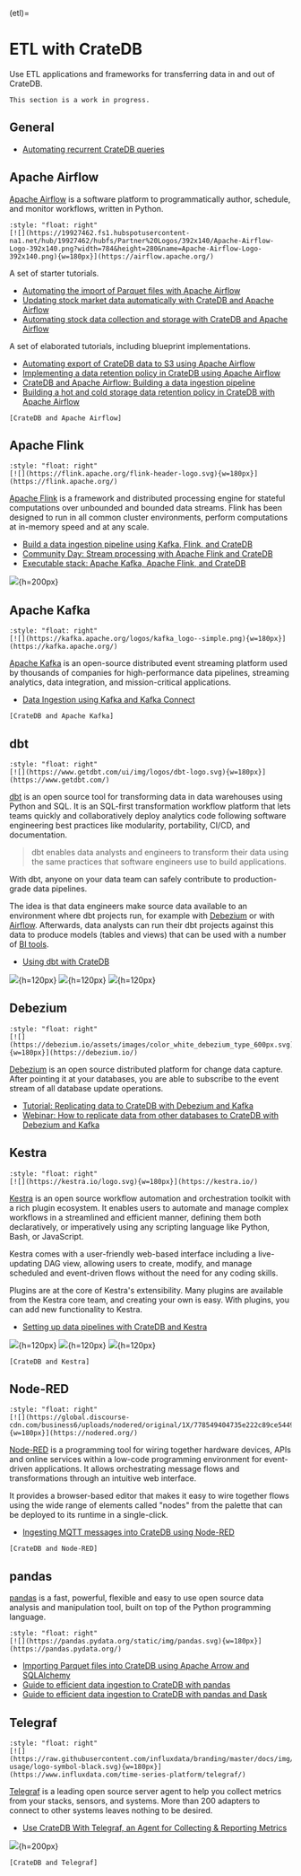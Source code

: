 (etl)=
# ETL with CrateDB

Use ETL applications and frameworks for transferring data in and out of CrateDB.

```{note}
This section is a work in progress.
```


## General

- [Automating recurrent CrateDB queries]


## Apache Airflow

[Apache Airflow] is a software platform to programmatically author, schedule, and
monitor workflows, written in Python.

```{div}
:style: "float: right"
[![](https://19927462.fs1.hubspotusercontent-na1.net/hub/19927462/hubfs/Partner%20Logos/392x140/Apache-Airflow-Logo-392x140.png?width=784&height=280&name=Apache-Airflow-Logo-392x140.png){w=180px}](https://airflow.apache.org/)
```

A set of starter tutorials.

- [Automating the import of Parquet files with Apache Airflow]
- [Updating stock market data automatically with CrateDB and Apache Airflow]
- [Automating stock data collection and storage with CrateDB and Apache Airflow]

A set of elaborated tutorials, including blueprint implementations.

- [Automating export of CrateDB data to S3 using Apache Airflow]
- [Implementing a data retention policy in CrateDB using Apache Airflow]
- [CrateDB and Apache Airflow: Building a data ingestion pipeline]
- [Building a hot and cold storage data retention policy in CrateDB with Apache Airflow]

```{seealso}
[CrateDB and Apache Airflow]
```


## Apache Flink

```{div}
:style: "float: right"
[![](https://flink.apache.org/flink-header-logo.svg){w=180px}](https://flink.apache.org/)
```

[Apache Flink] is a framework and distributed processing engine for stateful
computations over unbounded and bounded data streams. Flink has been designed
to run in all common cluster environments, perform computations at in-memory
speed and at any scale.

- [Build a data ingestion pipeline using Kafka, Flink, and CrateDB]
- [Community Day: Stream processing with Apache Flink and CrateDB]
- [Executable stack: Apache Kafka, Apache Flink, and CrateDB]

![](https://flink.apache.org/img/flink-home-graphic.png){h=200px}


## Apache Kafka

```{div}
:style: "float: right"
[![](https://kafka.apache.org/logos/kafka_logo--simple.png){w=180px}](https://kafka.apache.org/)
```

[Apache Kafka] is an open-source distributed event streaming platform used by
thousands of companies for high-performance data pipelines, streaming analytics,
data integration, and mission-critical applications. 

- [Data Ingestion using Kafka and Kafka Connect]

```{seealso}
[CrateDB and Apache Kafka]
```


## dbt

```{div}
:style: "float: right"
[![](https://www.getdbt.com/ui/img/logos/dbt-logo.svg){w=180px}](https://www.getdbt.com/)
```

[dbt] is an open source tool for transforming data in data warehouses using Python and
SQL. It is an SQL-first transformation workflow platform that lets teams quickly and
collaboratively deploy analytics code following software engineering best practices
like modularity, portability, CI/CD, and documentation.

> dbt enables data analysts and engineers to transform their data using the same
> practices that software engineers use to build applications.

With dbt, anyone on your data team can safely contribute to production-grade data pipelines.

The idea is that data engineers make source data available to an environment where
dbt projects run, for example with [Debezium](#debezium) or with [Airflow](#apache-airflow).
Afterwards, data analysts can run their dbt projects against this data to produce models
(tables and views) that can be used with a number of [BI tools](#bi-tools).

- [Using dbt with CrateDB]

![](https://www.getdbt.com/ui/img/products/what-is-dbt-main-image.png){h=120px}
![](https://www.getdbt.com/ui/img/products/what-is-dbt-deploy.svg){h=120px}
![](https://www.getdbt.com/ui/img/products/what-is-dbt-eliminate-silos.svg){h=120px}


## Debezium

```{div}
:style: "float: right"
[![](https://debezium.io/assets/images/color_white_debezium_type_600px.svg){w=180px}](https://debezium.io/)
```

[Debezium] is an open source distributed platform for change data capture. After
pointing it at your databases, you are able to subscribe to the event stream of
all database update operations.

- [Tutorial: Replicating data to CrateDB with Debezium and Kafka]
- [Webinar: How to replicate data from other databases to CrateDB with Debezium and Kafka]


## Kestra

```{div}
:style: "float: right"
[![](https://kestra.io/logo.svg){w=180px}](https://kestra.io/)
```

[Kestra] is an open source workflow automation and orchestration toolkit with a rich
plugin ecosystem. It enables users to automate and manage complex workflows in a
streamlined and efficient manner, defining them both declaratively, or imperatively
using any scripting language like Python, Bash, or JavaScript.

Kestra comes with a user-friendly web-based interface including a live-updating DAG
view, allowing users to create, modify, and manage scheduled and event-driven flows
without the need for any coding skills.

Plugins are at the core of Kestra's extensibility. Many plugins are available from
the Kestra core team, and creating your own is easy. With plugins, you can add new
functionality to Kestra.

- [Setting up data pipelines with CrateDB and Kestra]

![](https://kestra.io/landing/home/ui-3.png){h=120px}
![](https://kestra.io/landing/home/ui-4.png){h=120px}
![](https://kestra.io/landing/features/declarative.svg){h=120px}

```{seealso}
[CrateDB and Kestra]
```


## Node-RED

```{div}
:style: "float: right"
[![](https://global.discourse-cdn.com/business6/uploads/nodered/original/1X/778549404735e222c89ce5449482a189ace8cdae.png){w=180px}](https://nodered.org/)
```

[Node-RED] is a programming tool for wiring together hardware devices, APIs
and online services within a low-code programming environment for event-driven
applications. It allows orchestrating message flows and transformations through
an intuitive web interface.

It provides a browser-based editor that makes it easy to wire together flows
using the wide range of elements called "nodes" from the palette that can be
deployed to its runtime in a single-click.

- [Ingesting MQTT messages into CrateDB using Node-RED]

```{seealso}
[CrateDB and Node-RED]
```


## pandas

[pandas] is a fast, powerful, flexible and easy to use open source data analysis
and manipulation tool, built on top of the Python programming language. 

```{div}
:style: "float: right"
[![](https://pandas.pydata.org/static/img/pandas.svg){w=180px}](https://pandas.pydata.org/)
```

- [Importing Parquet files into CrateDB using Apache Arrow and SQLAlchemy]
- [Guide to efficient data ingestion to CrateDB with pandas]
- [Guide to efficient data ingestion to CrateDB with pandas and Dask]


## Telegraf

```{div}
:style: "float: right"
[![](https://raw.githubusercontent.com/influxdata/branding/master/docs/img/logo-usage/logo-symbol-black.svg){w=180px}](https://www.influxdata.com/time-series-platform/telegraf/)
```

[Telegraf] is a leading open source server agent to help you collect metrics
from your stacks, sensors, and systems. More than 200 adapters to connect
to other systems leaves nothing to be desired.

- [Use CrateDB With Telegraf, an Agent for Collecting & Reporting Metrics]

![](https://www.influxdata.com/wp-content/uploads/Main-Diagram_06.01.2022v1.png){h=200px}

```{seealso}
[CrateDB and Telegraf]
```


[Apache Airflow]: https://airflow.apache.org/
[Apache Flink]: https://flink.apache.org/
[Apache Kafka]: https://kafka.apache.org/
[Automating recurrent CrateDB queries]: https://community.crate.io/t/automating-recurrent-cratedb-queries/788
[Automating export of CrateDB data to S3 using Apache Airflow]: https://community.crate.io/t/cratedb-and-apache-airflow-automating-data-export-to-s3/901
[Automating stock data collection and storage with CrateDB and Apache Airflow]: https://community.crate.io/t/automating-stock-data-collection-and-storage-with-cratedb-and-apache-airflow/990
[Automating the import of Parquet files with Apache Airflow]: https://community.crate.io/t/automating-the-import-of-parquet-files-with-apache-airflow/1247
[Build a data ingestion pipeline using Kafka, Flink, and CrateDB]: https://dev.to/crate/build-a-data-ingestion-pipeline-using-kafka-flink-and-cratedb-1h5o
[Building a hot and cold storage data retention policy in CrateDB with Apache Airflow]: https://community.crate.io/t/cratedb-and-apache-airflow-building-a-hot-cold-storage-data-retention-policy/934
[Community Day: Stream processing with Apache Flink and CrateDB]: https://crate.io/blog/cratedb-community-day-2nd-edition-summary-and-highlights
[CrateDB and Apache Airflow]: https://crate.io/integrations/cratedb-and-apache-airflow
[CrateDB and Apache Airflow: Building a data ingestion pipeline]: https://community.crate.io/t/cratedb-and-apache-airflow-building-a-data-ingestion-pipeline/926 
[CrateDB and Apache Kafka]: https://crate.io/integrations/cratedb-and-kafka
[CrateDB and Kestra]: https://crate.io/integrations/cratedb-and-kestra
[CrateDB and Node-RED]: https://crate.io/integrations/cratedb-and-node-red
[CrateDB and Telegraf]: https://crate.io/integrations/cratedb-and-telegraf
[Data Ingestion using Kafka and Kafka Connect]: https://crate.io/docs/crate/howtos/en/latest/integrations/kafka-connect.html
[dbt]: https://www.getdbt.com/
[Debezium]: https://debezium.io/
[Executable stack: Apache Kafka, Apache Flink, and CrateDB]: https://github.com/crate/cratedb-examples/tree/main/stacks/kafka-flink
[Guide to efficient data ingestion to CrateDB with pandas]: https://community.crate.io/t/guide-to-efficient-data-ingestion-to-cratedb-with-pandas/1541
[Guide to efficient data ingestion to CrateDB with pandas and Dask]: https://community.crate.io/t/guide-to-efficient-data-ingestion-to-cratedb-with-pandas-and-dask/1482
[Implementing a data retention policy in CrateDB using Apache Airflow]: https://community.crate.io/t/implementing-a-data-retention-policy-in-cratedb-using-apache-airflow/913 
[Importing Parquet files into CrateDB using Apache Arrow and SQLAlchemy]: https://community.crate.io/t/importing-parquet-files-into-cratedb-using-apache-arrow-and-sqlalchemy/1161
[Ingesting MQTT messages into CrateDB using Node-RED]: https://community.crate.io/t/ingesting-mqtt-messages-into-cratedb-using-node-red/803
[Kestra]: https://kestra.io/
[Node-RED]: https://nodered.org/
[pandas]: https://pandas.pydata.org/
[Setting up data pipelines with CrateDB and Kestra]: https://community.crate.io/t/setting-up-data-pipelines-with-cratedb-and-kestra-io/1400
[Telegraf]: https://www.influxdata.com/time-series-platform/telegraf/
[Tutorial: Replicating data to CrateDB with Debezium and Kafka]: https://community.crate.io/t/replicating-data-to-cratedb-with-debezium-and-kafka/1388
[Updating stock market data automatically with CrateDB and Apache Airflow]: https://community.crate.io/t/updating-stock-market-data-automatically-with-cratedb-and-apache-airflow/1304
[Using dbt with CrateDB]: https://community.crate.io/t/using-dbt-with-cratedb/1566
[Use CrateDB With Telegraf, an Agent for Collecting & Reporting Metrics]: https://crate.io/blog/use-cratedb-with-telegraf-an-agent-for-collecting-reporting-metrics
[Webinar: How to replicate data from other databases to CrateDB with Debezium and Kafka]: https://crate.io/resources/webinars/lp-wb-debezium-kafka
